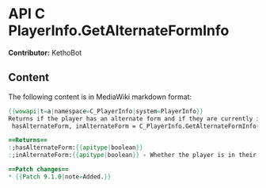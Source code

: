 # API C PlayerInfo.GetAlternateFormInfo

**Contributor:** KethoBot

## Content

The following content is in MediaWiki markdown format:

```mediawiki
{{wowapi|t=a|namespace=C_PlayerInfo|system=PlayerInfo}}
Returns if the player has an alternate form and if they are currently in that form.
 hasAlternateForm, inAlternateForm = C_PlayerInfo.GetAlternateFormInfo()

==Returns==
:;hasAlternateForm:{{apitype|boolean}}
:;inAlternateForm:{{apitype|boolean}} - Whether the player is in their alternate form (such as in human form for worgen).

==Patch changes==
* {{Patch 9.1.0|note=Added.}}
```